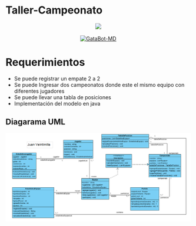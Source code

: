 # Taller-Campeonato
<p align="center">
<img src="https://gifdb.com/images/high/shining-golden-trophy-zpkenm2zfoto8bib.gif" height="400px">
</p>
<p align="center">
<a href="#"><img title="GataBot-MD" src="https://img.shields.io/badge/Taller que permitira registrar un campeonato de futbol -red?colorA=%255ff0000&colorB=FF0000&style=for-the-badge"></a> 
</p> 

# Requerimientos

- Se puede registrar un empate 2 a 2 
- Se puede Ingresar dos campeonatos donde este el mismo equipo con diferentes jugadores
- Se puede llevar una tabla de posiciones
- Implementación del modelo en java

## Diagarama UML

<img src="https://raw.githubusercontent.com/Diego162306/Taller-Campeonato/main/Uml-Campeonato.png" >


